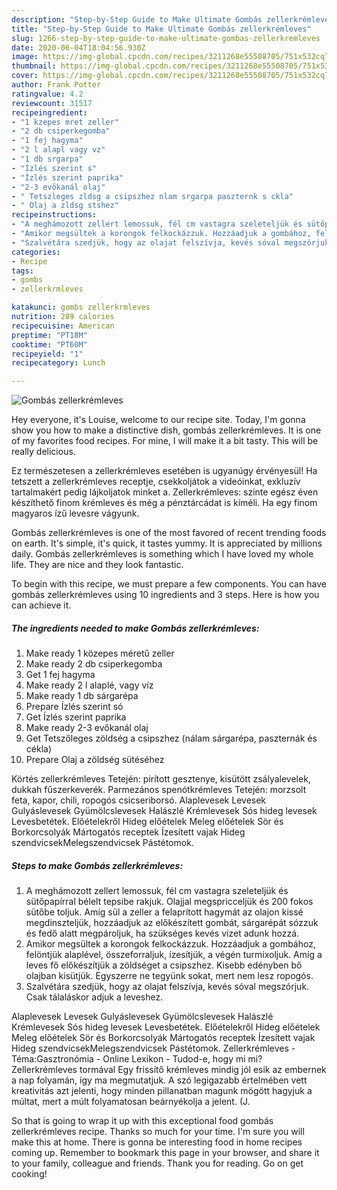 ```yaml
---
description: "Step-by-Step Guide to Make Ultimate Gombás zellerkrémleves"
title: "Step-by-Step Guide to Make Ultimate Gombás zellerkrémleves"
slug: 1266-step-by-step-guide-to-make-ultimate-gombas-zellerkremleves
date: 2020-06-04T18:04:56.930Z
image: https://img-global.cpcdn.com/recipes/3211268e55508705/751x532cq70/gombas-zellerkremleves-recept-foto.jpg
thumbnail: https://img-global.cpcdn.com/recipes/3211268e55508705/751x532cq70/gombas-zellerkremleves-recept-foto.jpg
cover: https://img-global.cpcdn.com/recipes/3211268e55508705/751x532cq70/gombas-zellerkremleves-recept-foto.jpg
author: Frank Potter
ratingvalue: 4.2
reviewcount: 31517
recipeingredient:
- "1 kzepes mret zeller"
- "2 db csiperkegomba"
- "1 fej hagyma"
- "2 l alapl vagy vz"
- "1 db srgarpa"
- "Ízlés szerint s"
- "Ízlés szerint paprika"
- "2-3 evőkanál olaj"
- " Tetszleges zldsg a csipszhez nlam srgarpa paszternk s ckla"
- " Olaj a zldsg stshez"
recipeinstructions:
- "A meghámozott zellert lemossuk, fél cm vastagra szeleteljük és sütőpapírral bélelt tepsibe rakjuk. Olajjal megspricceljük és 200 fokos sütőbe toljuk. Amíg sül a zeller a felaprított hagymát az olajon kissé megdinszteljük, hozzáadjuk az előkészített gombát, sárgarépát sózzuk és fedő alatt megpároljuk, ha szükséges kevés vizet adunk hozzá."
- "Amikor megsültek a korongok felkockázzuk. Hozzáadjuk a gombához, felöntjük alaplével, összeforraljuk, ízesítjük, a végén turmixoljuk. Amíg a leves fő előkészítjük a zöldséget a csipszhez. Kisebb edényben bő olajban kisütjük. Egyszerre ne tegyünk sokat, mert nem lesz ropogós."
- "Szalvétára szedjük, hogy az olajat felszívja, kevés sóval megszórjuk. Csak tálaláskor adjuk a leveshez."
categories:
- Recipe
tags:
- gombs
- zellerkrmleves

katakunci: gombs zellerkrmleves 
nutrition: 289 calories
recipecuisine: American
preptime: "PT18M"
cooktime: "PT60M"
recipeyield: "1"
recipecategory: Lunch

---
```



![Gombás zellerkrémleves](https://img-global.cpcdn.com/recipes/3211268e55508705/751x532cq70/gombas-zellerkremleves-recept-foto.jpg)

Hey everyone, it's Louise, welcome to our recipe site. Today, I'm gonna show you how to make a distinctive dish, gombás zellerkrémleves. It is one of my favorites food recipes. For mine, I will make it a bit tasty. This will be really delicious.

Ez természetesen a zellerkrémleves esetében is ugyanúgy érvényesül! Ha tetszett a zellerkrémleves receptje, csekkoljátok a videóinkat, exkluzív tartalmakért pedig lájkoljatok minket a. Zellerkrémleves: szinte egész éven készíthető finom krémleves és még a pénztárcádat is kíméli. Ha egy finom magyaros ízű levesre vágyunk.

Gombás zellerkrémleves is one of the most favored of recent trending foods on earth. It's simple, it's quick, it tastes yummy. It is appreciated by millions daily. Gombás zellerkrémleves is something which I have loved my whole life. They are nice and they look fantastic.


To begin with this recipe, we must prepare a few components. You can have gombás zellerkrémleves using 10 ingredients and 3 steps. Here is how you can achieve it.

<!--inarticleads1-->

##### The ingredients needed to make Gombás zellerkrémleves:

1. Make ready 1 közepes méretű zeller
1. Make ready 2 db csiperkegomba
1. Get 1 fej hagyma
1. Make ready 2 l alaplé, vagy víz
1. Make ready 1 db sárgarépa
1. Prepare Ízlés szerint só
1. Get Ízlés szerint paprika
1. Make ready 2-3 evőkanál olaj
1. Get  Tetszőleges zöldség a csipszhez (nálam sárgarépa, paszternák és cékla)
1. Prepare  Olaj a zöldség sütéséhez


Körtés zellerkrémleves Tetején: pirított gesztenye, kisütött zsályalevelek, dukkah fűszerkeverék. Parmezános spenótkrémleves Tetején: morzsolt feta, kapor, chili, ropogós csicseriborsó. Alaplevesek Levesek Gulyáslevesek Gyümölcslevesek Halászlé Krémlevesek Sós hideg levesek Levesbetétek. Előételekről Hideg előételek Meleg előételek Sör és Borkorcsolyák Mártogatós receptek Ízesített vajak Hideg szendvicsekMelegszendvicsek Pástétomok. 

<!--inarticleads2-->

##### Steps to make Gombás zellerkrémleves:

1. A meghámozott zellert lemossuk, fél cm vastagra szeleteljük és sütőpapírral bélelt tepsibe rakjuk. Olajjal megspricceljük és 200 fokos sütőbe toljuk. Amíg sül a zeller a felaprított hagymát az olajon kissé megdinszteljük, hozzáadjuk az előkészített gombát, sárgarépát sózzuk és fedő alatt megpároljuk, ha szükséges kevés vizet adunk hozzá.
1. Amikor megsültek a korongok felkockázzuk. Hozzáadjuk a gombához, felöntjük alaplével, összeforraljuk, ízesítjük, a végén turmixoljuk. Amíg a leves fő előkészítjük a zöldséget a csipszhez. Kisebb edényben bő olajban kisütjük. Egyszerre ne tegyünk sokat, mert nem lesz ropogós.
1. Szalvétára szedjük, hogy az olajat felszívja, kevés sóval megszórjuk. Csak tálaláskor adjuk a leveshez.


Alaplevesek Levesek Gulyáslevesek Gyümölcslevesek Halászlé Krémlevesek Sós hideg levesek Levesbetétek. Előételekről Hideg előételek Meleg előételek Sör és Borkorcsolyák Mártogatós receptek Ízesített vajak Hideg szendvicsekMelegszendvicsek Pástétomok. Zellerkrémleves - Téma:Gasztronómia - Online Lexikon - Tudod-e, hogy mi mi? Zellerkrémleves tormával Egy frissítő krémleves mindig jól esik az embernek a nap folyamán, így ma megmutatjuk. A szó legigazabb értelmében vett kreativitás azt jelenti, hogy minden pillanatban magunk mögött hagyjuk a múltat, mert a múlt folyamatosan beárnyékolja a jelent. (J. 

So that is going to wrap it up with this exceptional food gombás zellerkrémleves recipe. Thanks so much for your time. I'm sure you will make this at home. There is gonna be interesting food in home recipes coming up. Remember to bookmark this page in your browser, and share it to your family, colleague and friends. Thank you for reading. Go on get cooking!
